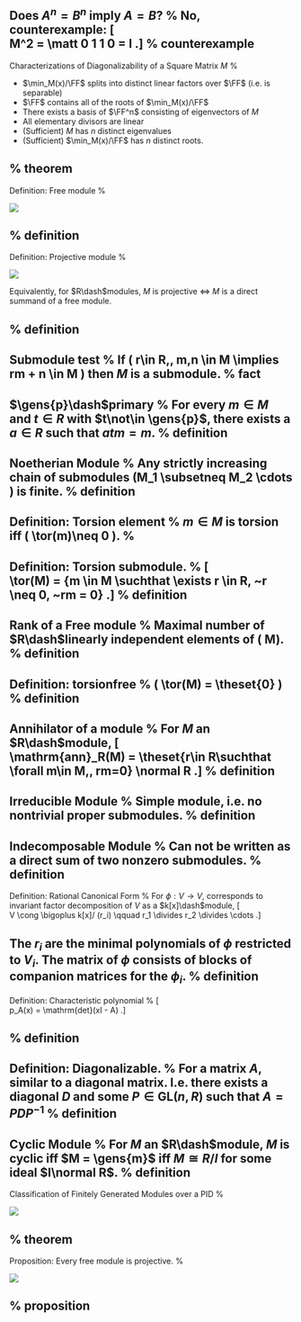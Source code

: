 Does $A^n=B^n$ imply $A=B$?
%
No, counterexample: 
\[  
M^2 = 
\matt 0 1 1 0 = I
.\]
%
counterexample
---

Characterizations of Diagonalizability of a Square Matrix $M$
%

- $\min_M(x)/\FF$ splits into distinct linear factors over $\FF$ (i.e. is separable)
- $\FF$ contains all of the roots of $\min_M(x)/\FF$
- There exists a basis of $\FF^n$ consisting of eigenvectors of $M$
- All elementary divisors are linear
- (Sufficient) $M$ has $n$ distinct eigenvalues
- (Sufficient) $\min_M(x)/\FF$ has $n$ distinct roots.

%
theorem
---

Definition: Free module
%

![](https://i.imgur.com/h5r2lty.png)

%
definition
---

Definition: Projective module
%

![](https://i.imgur.com/z4sW2hh.png)

Equivalently, for $R\dash$modules, $M$ is projective $\iff$ $M$ is a direct summand of a free module.

%
definition
---

Submodule test
%
If \( r\in R,\, m,n \in M \implies rm + n \in M  \) then $M$ is a submodule.
%
fact
---

$\gens{p}\dash$primary
%
For every $m\in M$ and $t\in R$ with $t\not\in \gens{p}$, there exists a $a\in R$ such that $atm = m$.
%
definition  
---

Noetherian Module
%
Any strictly increasing chain of submodules \(M_1 \subsetneq M_2 \cdots \) is finite.
%
definition
---

Definition: Torsion element
%
$m\in M$ is torsion iff \( \tor(m)\neq 0 \).
%
---


Definition: Torsion submodule.
%
\[  
\tor(M) = \{m \in M \suchthat \exists r \in R, ~r \neq 0, ~rm = 0\}
.\]
%
definition
---

Rank of a Free module
%
Maximal number of $R\dash$linearly independent elements of \( M\).
%
definition
---

Definition: torsionfree
%
\( \tor(M) = \theset{0} \)
%
definition
---


Annihilator of a module
%
For $M$ an $R\dash$module,
\[  
\mathrm{ann}_R(M) = \theset{r\in R\suchthat \forall m\in M,\, rm=0} \normal R
.\]
%
definition
---


Irreducible Module
%
Simple module, i.e. no nontrivial proper submodules.
%
definition
---

Indecomposable Module
%
Can not be written as a direct sum of two nonzero submodules.
%
definition
---

Definition: Rational Canonical Form
%
For $\phi:V\to V$, corresponds to invariant factor decomposition of $V$ as a $k[x]\dash$module, 
\[  
V \cong \bigoplus k[x]/ (r_i) \qquad r_1 \divides r_2 \divides \cdots
.\]

The $r_i$ are the minimal polynomials of $\phi$ restricted to $V_i$.
The matrix of $\phi$ consists of blocks of companion matrices for the $\phi_i$.
%
definition
---


Definition: Characteristic polynomial
%
\[  
p_A(x) = \mathrm{det}(xI - A)
.\]

%
definition
---

Definition: Diagonalizable.
%
For a matrix $A$, similar to a diagonal matrix.
I.e. there exists a diagonal $D$ and some $P\in \mathrm{GL}(n, R)$ such that $A = PDP^{-1}$
%
definition
---


Cyclic Module
%
For $M$ an $R\dash$module, $M$ is cyclic iff $M = \gens{m}$ iff $M \cong R/I$ for some ideal $I\normal R$.
%
definition
---

Classification of Finitely Generated Modules over a PID
%

![](https://i.imgur.com/z4sW2hh.png)

%
theorem
---

Proposition: Every free module is projective.
%

![](https://i.imgur.com/qZiRxvR.png)

%
proposition
---

